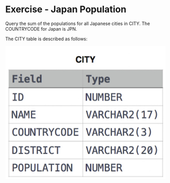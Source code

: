 # Exercise - Japan Population

Query the sum of the populations for all Japanese cities in CITY. The COUNTRYCODE for Japan is JPN.

The CITY table is described as follows: 

![city](.//images/city.png)